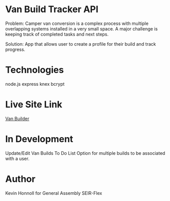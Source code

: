 # Van Build Tracker API  

Problem: Camper van conversion is a complex process with multiple overlapping systems installed in a very small space. A major challenge is keeping track of completed tasks and next steps.  

Solution: App that allows user to create a profile for their build and track progress.

# Technologies
node.js
express
knex
bcrypt

# Live Site Link  
[Van Builder](https://eloquent-benz-b8d2dd.netlify.com)  

# In Development
Update/Edit Van Builds
To Do List
Option for multiple builds to be associated with a user.

# Author  
Kevin Honnoll for General Assembly SEIR-Flex
